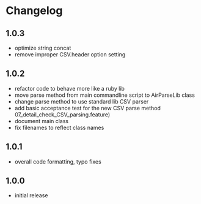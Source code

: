 # Changelog

## 1.0.3
- optimize string concat
- remove improper CSV.header option setting

## 1.0.2

- refactor code to behave more like a ruby lib
- move parse method from main commandline script to AirParseLib class
- change parse method to use standard lib CSV parser
- add basic acceptance test for the new CSV parse method 07_detail_check_CSV_parsing.feature)
- document main class
- fix filenames to reflect class names

## 1.0.1

- overall code formatting, typo fixes

## 1.0.0

- initial release
